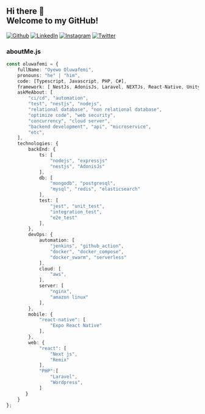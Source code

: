 ## Hi there 👋 <br> Welcome to my GitHub! 

[![Github][github-shield]][author-github]
[![LinkedIn][linkedin-shield]][author-linkedin]
[![Instagram][instagram-shield]][author-instagram]
[![Twitter][twitter-shield]][author-twitter]


### aboutMe.js

```typescript
const oluwafemi = {
    fullName: "Oyewo Oluwafemi",
    pronouns: "he" | "him",
    code: [Typescript, Javascript, PHP, C#],
    framework: [ NestJs, AdonisJs, Laravel, NEXTJs, React-Native, Unity3d],
    askMeAbout: [
        "ci/cd", "automation", 
        "test", "nestjs", "nodejs",
        "relational database", "non relational database",
        "optimize code", "web security", 
        "concurrency", "cloud server", 
        "backend development", "api", "microservice", 
        "etc",
    ],
    technologies: {
        backEnd: {
            ts: [
                "nodejs", "expressjs"
                "nestjs", "AdonisJs"
            ],
            db: [
                "mongodb", "postgresql", 
                "mysql", "redis", "elasticsearch"
            ],
            test: [
                "jest", "unit_test", 
                "integration_test",
                "e2e_test"
            ],
        },
        devOps: {
            automation: [
                "jenkins", "github_action",
                "docker", "docker_compose",
                "docker_swarm", "serverless"
            ],
            cloud: [
                "aws",
            ],
            server: [
                "nginx",
                "amazon linux"
            ],
        },
        mobile: {
            "react-native": [
                "Expo React Native"
            ],
        },
        web: {
            "react": [
                "Next js",
                "Remix"
            ],
            "PHP":[
                "Laravel",
                "Wordpress",
            ]
       }
    }
};
```

[github-shield]: https://img.shields.io/badge/GitHub-100000?style=for-the-badge&logo=github&logoColor=white
[linkedin-shield]: https://img.shields.io/badge/LinkedIn-0077B5?style=for-the-badge&logo=linkedin&logoColor=white
[instagram-shield]: https://img.shields.io/badge/Instagram-E4405F?style=for-the-badge&logo=instagram&logoColor=white
[twitter-shield]: https://img.shields.io/badge/Twitter-0077B5?style=for-the-badge&logo=twitter&logoColor=white


[author-linkedin]: https://www.linkedin.com/in/oyewo-oluwafemi-8bb42b7b/
[author-instagram]: https://www.instagram.com/phemieny7
[author-email]: mailto:oyewo.oluwafemi@gmail.com
[author-github]: https://github.com/phemieny7
[author-twitter]: https://twitter.com/phemieny7
